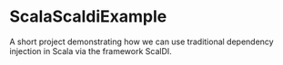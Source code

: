 # ScalaScaldiExample
A short project demonstrating how we can use traditional dependency injection in Scala via the framework ScalDI.
